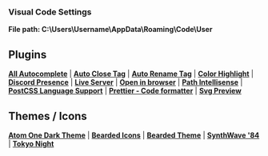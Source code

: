 ### Visual Code Settings

**File path: C:\Users\Username\AppData\Roaming\Code\User**

## Plugins
**[All Autocomplete](https://marketplace.visualstudio.com/items?itemName=Atishay-Jain.All-Autocomplete)**
| **[Auto Close Tag](https://marketplace.visualstudio.com/items?itemName=formulahendry.auto-close-tag)**
| **[Auto Rename Tag](https://marketplace.visualstudio.com/items?itemName=formulahendry.auto-rename-tag)**
| **[Color Highlight](https://marketplace.visualstudio.com/items?itemName=naumovs.color-highlight)**
| **[Discord Presence](https://marketplace.visualstudio.com/items?itemName=icrawl.discord-vscode)**
| **[Live Server](https://marketplace.visualstudio.com/items?itemName=ritwickdey.LiveServer)**
| **[Open in browser](https://marketplace.visualstudio.com/items?itemName=techer.open-in-browser)**
| **[Path Intellisense](https://marketplace.visualstudio.com/items?itemName=christian-kohler.path-intellisense)**
| **[PostCSS Language Support](https://marketplace.visualstudio.com/items?itemName=csstools.postcss)**
| **[Prettier - Code formatter](https://marketplace.visualstudio.com/items?itemName=esbenp.prettier-vscode)**
| **[Svg Preview](https://marketplace.visualstudio.com/items?itemName=SimonSiefke.svg-preview)**

## Themes / Icons
**[Atom One Dark Theme](https://marketplace.visualstudio.com/items?itemName=akamud.vscode-theme-onedark)**
| **[Bearded Icons](https://marketplace.visualstudio.com/items?itemName=BeardedBear.beardedicons)**
| **[Bearded Theme](https://marketplace.visualstudio.com/items?itemName=BeardedBear.beardedtheme)**
| **[SynthWave '84](https://marketplace.visualstudio.com/items?itemName=RobbOwen.synthwave-vscode)**
| **[Tokyo Night](https://marketplace.visualstudio.com/items?itemName=enkia.tokyo-night)**
